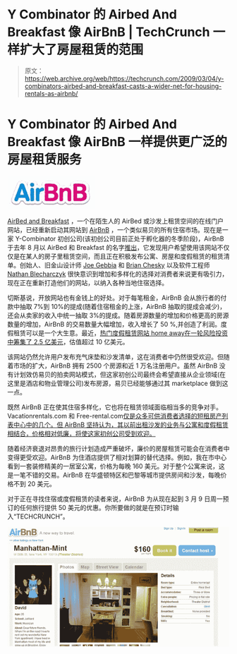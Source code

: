 # Y Combinator 的 Airbed And Breakfast 像 AirBnB | TechCrunch 一样扩大了房屋租赁的范围

> 原文：<https://web.archive.org/web/https://techcrunch.com/2009/03/04/y-combinators-airbed-and-breakfast-casts-a-wider-net-for-housing-rentals-as-airbnb/>

# Y Combinator 的 Airbed And Breakfast 像 AirBnB 一样提供更广泛的房屋租赁服务

![](img/5a05a39b3ec8a9b9c8d595eb95c8cd89.png)

[AirBed and Breakfast](https://web.archive.org/web/20230323052634/http://www.airbnb.com/) ，一个在陌生人的 AirBed 或沙发上租赁空间的在线门户网站，已经重新启动其网站到 [AirBnB](https://web.archive.org/web/20230323052634/http://www.crunchbase.com/company/airbed-breakfast) ，一个类似易贝的所有住宿市场。现在是一家 Y-Combinator 初创公司(该初创公司目前正处于孵化器的冬季阶段)，AirBnB 于去年 8 月以 AirBed 和 Breakfast 的名字[推出](https://web.archive.org/web/20230323052634/https://techcrunch.com/2008/08/11/airbed-and-breakfast-takes-pad-crashing-to-a-whole-new-level/)，它发现用户希望使用该网站不仅仅是在某人的房子里租赁空间，而且正在积极发布公寓、房屋和度假租赁的租赁清单。创始人、旧金山设计师 [Joe Gebbia](https://web.archive.org/web/20230323052634/http://www.crunchbase.com/person/joe-gebbia) 和 [Brian Chesky](https://web.archive.org/web/20230323052634/http://www.crunchbase.com/person/brian-chesky) 以及软件工程师 [Nathan Blecharczyk](https://web.archive.org/web/20230323052634/http://www.crunchbase.com/person/nathan-blecharcyk) 很快意识到增加和多样化的选择对消费者来说更有吸引力，现在正在重新打造他们的网站，以纳入各种当地住宿选择。

切斯基说，开放网站也有金钱上的好处。对于每笔租金，AirBnB 会从旅行者的付款中抽取 7%到 10%的提成(随着住宿租金的上涨，AirBnB 抽取的提成会减少)，还会从卖家的收入中统一抽取 3%的提成。随着房源数量的增加和价格更高的房源数量的增加，AirBnB 的交易数量大幅增加，收入增长了 50 %,并创造了利润。度假租赁可以是一个大生意。最近，[热门度假租赁网站 home away](https://web.archive.org/web/20230323052634/http://www.homeaway.com/)[在一轮风险投资中筹集了 2.5 亿美元](https://web.archive.org/web/20230323052634/https://techcrunch.com/2008/11/10/monster-round-for-homeaway-250-million/)，估值超过 10 亿美元。

该网站仍然允许用户发布充气床垫和沙发清单，这在消费者中仍然很受欢迎。但随着市场的扩大，AirBnB 拥有 2500 个房源和近 1 万名注册用户。虽然 AirBnB 没有计划效仿易贝的拍卖网站模式，但这家初创公司最终会希望直接从企业领域(在这里是酒店和物业管理公司)发布房源，易贝已经能够通过其 marketplace 做到这一点。

既然 AirBnB 正在使其住宿多样化，它也将在租赁领域面临相当多的竞争对手。Vacationrentals.com 和 Free-rental.com[仅是众多可供消费者选择的短租房产列表中心中的几个。但 AirBnB 坚持认为，其以前出租沙发的业务与公寓和度假租赁相结合，价格相对低廉，将使这家初创公司受到欢迎。](https://web.archive.org/web/20230323052634/http://www.crunchbase.com/company/free-rentals)

随着经济衰退对昂贵的旅行计划造成严重破坏，廉价的房屋租赁可能会在消费者中变得更受欢迎。AirBnB 为住酒店提供了相对划算的替代选择。例如，我在市中心看到一套装修精美的一居室公寓，价格为每晚 160 美元。对于整个公寓来说，这是一笔不错的交易。AirBnB 在华盛顿特区和巴黎等城市提供房间和沙发，每晚价格不到 20 美元。

对于正在寻找住宿或度假租赁的读者来说，AirBnB 为从现在起到 3 月 9 日周一预订的任何旅行提供 50 美元的优惠。你所要做的就是在预订时输入“TECHCRUNCH”。

![](img/b8ce66a48f23a7906bcef1938c28d289.png)